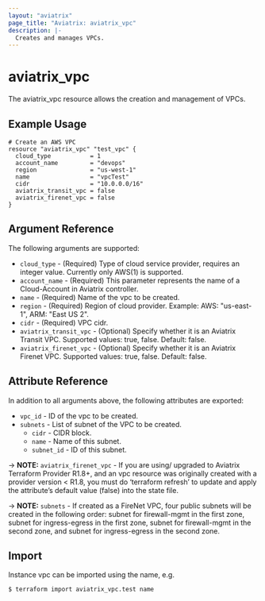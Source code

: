 ```yaml
---
layout: "aviatrix"
page_title: "Aviatrix: aviatrix_vpc"
description: |-
  Creates and manages VPCs.
---
```


# aviatrix_vpc

The aviatrix_vpc resource allows the creation and management of VPCs.

## Example Usage

```hcl
# Create an AWS VPC
resource "aviatrix_vpc" "test_vpc" {
  cloud_type           = 1
  account_name         = "devops"
  region               = "us-west-1"
  name                 = "vpcTest"
  cidr                 = "10.0.0.0/16"
  aviatrix_transit_vpc = false
  aviatrix_firenet_vpc = false
}
```

## Argument Reference

The following arguments are supported:

* `cloud_type` - (Required) Type of cloud service provider, requires an integer value. Currently only AWS(1) is supported.
* `account_name` - (Required) This parameter represents the name of a Cloud-Account in Aviatrix controller.
* `name` - (Required) Name of the vpc to be created.
* `region` - (Required) Region of cloud provider. Example: AWS: "us-east-1", ARM: "East US 2".
* `cidr` - (Required) VPC cidr.
* `aviatrix_transit_vpc` - (Optional) Specify whether it is an Aviatrix Transit VPC. Supported values: true, false. Default: false.
* `aviatrix_firenet_vpc` - (Optional) Specify whether it is an Aviatrix Firenet VPC. Supported values: true, false. Default: false.

## Attribute Reference

In addition to all arguments above, the following attributes are exported:
 
* `vpc_id` - ID of the vpc to be created.
* `subnets` - List of subnet of the VPC to be created.
  * `cidr` - CIDR block.
  * `name` - Name of this subnet.
  * `subnet_id` - ID of this subnet.

-> **NOTE:** `aviatrix_firenet_vpc` - If you are using/ upgraded to Aviatrix Terraform Provider R1.8+, and an vpc resource was originally created with a provider version < R1.8, you must do ‘terraform refresh’ to update and apply the attribute’s default value (false) into the state file.

-> **NOTE:** `subnets` - If created as a FireNet VPC, four public subnets will be created in the following order: subnet for firewall-mgmt in the first zone, subnet for ingress-egress in the first zone, subnet for firewall-mgmt in the second zone, and subnet for ingress-egress in the second zone.

## Import

Instance vpc can be imported using the name, e.g.

```
$ terraform import aviatrix_vpc.test name
```
